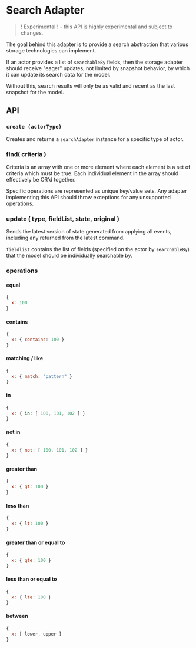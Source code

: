 # Search Adapter

> ! Experimental ! - this API is highly experimental and subject to changes.

The goal behind this adapter is to provide a search abstraction that various storage technologies can implement.

If an actor provides a list of `searchableBy` fields, then the storage adapter should receive "eager" updates, not limited by snapshot behavior, by which it can update its search data for the model.

Without this, search results will only be as valid and recent as the last snapshot for the model.

## API

### `create (actorType)`

Creates and returns a `searchAdapter` instance for a specific type of actor.

### find( criteria )

Criteria is an array with one or more element where each element is a set of criteria which must be true. Each individual element in the array should effectively be OR'd together.

Specific operations are represented as unique key/value sets. Any adapter implementing this API should throw exceptions for any unsupported operations.

### update ( type, fieldList, state, original )

Sends the latest version of state generated from applying all events, including any returned from the latest command.

`fieldlist` contains the list of fields (specified on the actor by `searchableBy`) that the model should be individually searchable by.

### operations

#### equal

```js
{
  x: 100
}
```

#### contains

```js
{
  x: { contains: 100 }
}
```

#### matching / like

```js
{
  x: { match: "pattern" }
}
```

#### in

```js
{
  x: { in: [ 100, 101, 102 ] }
}
```

#### not in

```js
{
  x: { not: [ 100, 101, 102 ] }
}
```

#### greater than

```js
{
  x: { gt: 100 }
}
```

#### less than

```js
{
  x: { lt: 100 }
}
```

#### greater than or equal to

```js
{
  x: { gte: 100 }
}
```

#### less than or equal to

```js
{
  x: { lte: 100 }
}
```

#### between

```js
{
  x: [ lower, upper ]
}
```
